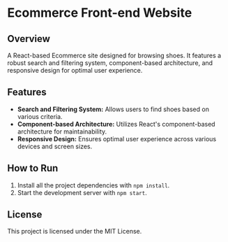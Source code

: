 # Ecommerce Front-end Website

## Overview
A React-based Ecommerce site designed for browsing shoes. It features a robust search and filtering system, component-based architecture, and responsive design for optimal user experience.

## Features
- **Search and Filtering System:** Allows users to find shoes based on various criteria.
- **Component-based Architecture:** Utilizes React's component-based architecture for maintainability.
- **Responsive Design:** Ensures optimal user experience across various devices and screen sizes.

## How to Run
1. Install all the project dependencies with `npm install`.
2. Start the development server with `npm start`.

## License
This project is licensed under the MIT License.

